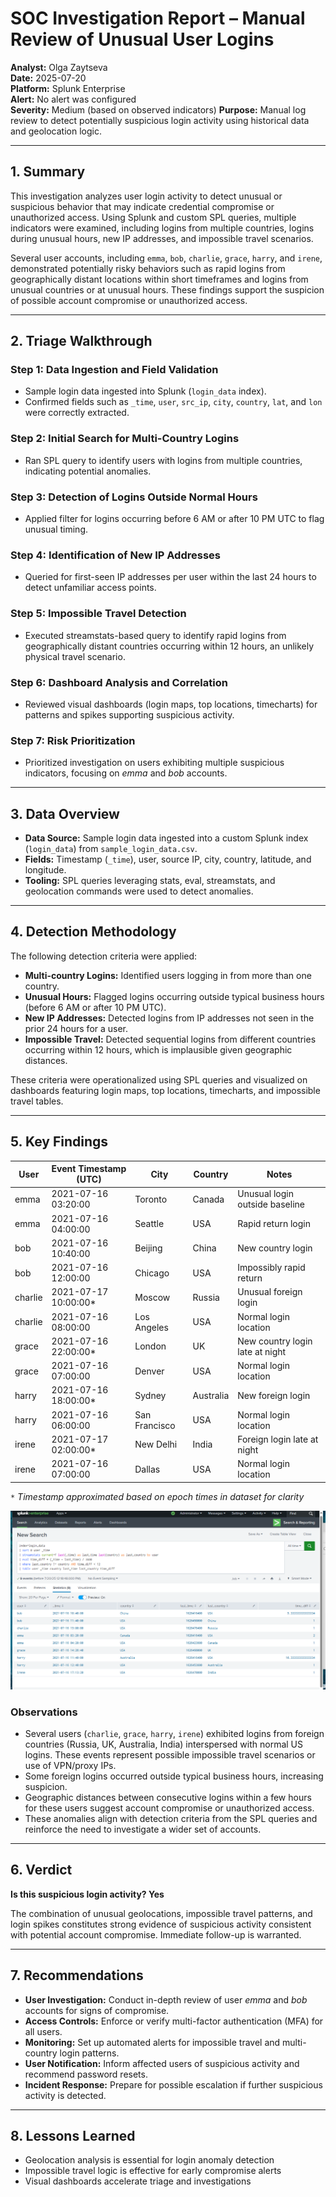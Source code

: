 # SOC Investigation Report – Manual Review of Unusual User Logins

**Analyst:** Olga Zaytseva  
**Date:** 2025-07-20  
**Platform:** Splunk Enterprise  
**Alert:** No alert was configured  
**Severity:** Medium  (based on observed indicators)
**Purpose:** Manual log review to detect potentially suspicious login activity using historical data and geolocation logic.

---

## 1. Summary

This investigation analyzes user login activity to detect unusual or suspicious behavior that may indicate credential compromise or unauthorized access. Using Splunk and custom SPL queries, multiple indicators were examined, including logins from multiple countries, logins during unusual hours, new IP addresses, and impossible travel scenarios.

Several user accounts, including `emma`, `bob`, `charlie`, `grace`, `harry`, and `irene`, demonstrated potentially risky behaviors such as rapid logins from geographically distant locations within short timeframes and logins from unusual countries or at unusual hours. These findings support the suspicion of possible account compromise or unauthorized access.

---

## 2. Triage Walkthrough

### Step 1: Data Ingestion and Field Validation  
- Sample login data ingested into Splunk (`login_data` index).  
- Confirmed fields such as `_time`, `user`, `src_ip`, `city`, `country`, `lat`, and `lon` were correctly extracted.

### Step 2: Initial Search for Multi-Country Logins  
- Ran SPL query to identify users with logins from multiple countries, indicating potential anomalies.

### Step 3: Detection of Logins Outside Normal Hours  
- Applied filter for logins occurring before 6 AM or after 10 PM UTC to flag unusual timing.

### Step 4: Identification of New IP Addresses  
- Queried for first-seen IP addresses per user within the last 24 hours to detect unfamiliar access points.

### Step 5: Impossible Travel Detection  
- Executed streamstats-based query to identify rapid logins from geographically distant countries occurring within 12 hours, an unlikely physical travel scenario.

### Step 6: Dashboard Analysis and Correlation  
- Reviewed visual dashboards (login maps, top locations, timecharts) for patterns and spikes supporting suspicious activity.

### Step 7: Risk Prioritization  
- Prioritized investigation on users exhibiting multiple suspicious indicators, focusing on *emma* and *bob* accounts.

---

## 3. Data Overview

- **Data Source:** Sample login data ingested into a custom Splunk index (`login_data`) from `sample_login_data.csv`.  
- **Fields:** Timestamp (`_time`), user, source IP, city, country, latitude, and longitude.  
- **Tooling:** SPL queries leveraging stats, eval, streamstats, and geolocation commands were used to detect anomalies.  

---

## 4. Detection Methodology

The following detection criteria were applied:

- **Multi-country Logins:** Identified users logging in from more than one country.  
- **Unusual Hours:** Flagged logins occurring outside typical business hours (before 6 AM or after 10 PM UTC).  
- **New IP Addresses:** Detected logins from IP addresses not seen in the prior 24 hours for a user.  
- **Impossible Travel:** Detected sequential logins from different countries occurring within 12 hours, which is implausible given geographic distances.

These criteria were operationalized using SPL queries and visualized on dashboards featuring login maps, top locations, timecharts, and impossible travel tables.

---

## 5. Key Findings

| User    | Event Timestamp (UTC) | City          | Country   | Notes                           |
| ------- | --------------------- | ------------- | --------- | ------------------------------- |
| emma    | 2021-07-16 03:20:00   | Toronto       | Canada    | Unusual login outside baseline  |
| emma    | 2021-07-16 04:00:00   | Seattle       | USA       | Rapid return login              |
| bob     | 2021-07-16 10:40:00   | Beijing       | China     | New country login               |
| bob     | 2021-07-16 12:00:00   | Chicago       | USA       | Impossibly rapid return         |
| charlie | 2021-07-17 10:00:00\* | Moscow        | Russia    | Unusual foreign login           |
| charlie | 2021-07-16 08:00:00   | Los Angeles   | USA       | Normal login location           |
| grace   | 2021-07-16 22:00:00\* | London        | UK        | New country login late at night |
| grace   | 2021-07-16 07:00:00   | Denver        | USA       | Normal login location           |
| harry   | 2021-07-16 18:00:00\* | Sydney        | Australia | New foreign login               |
| harry   | 2021-07-16 06:00:00   | San Francisco | USA       | Normal login location           |
| irene   | 2021-07-17 02:00:00\* | New Delhi     | India     | Foreign login late at night     |
| irene   | 2021-07-16 07:00:00   | Dallas        | USA       | Normal login location           |

`*`  *Timestamp approximated based on epoch times in dataset for clarity*

![06_impossible_travel](https://github.com/LogLogic/SIEMDashboardsDetectionEngineering/blob/main/DetectingUnusualUserLoginsSplunk/screenshots/06_impossible_travel.png)

### Observations

- Several users (`charlie`, `grace`, `harry`, `irene`) exhibited logins from foreign countries (Russia, UK, Australia, India) interspersed with normal US logins. These events represent possible impossible travel scenarios or use of VPN/proxy IPs.
- Some foreign logins occurred outside typical business hours, increasing suspicion.
- Geographic distances between consecutive logins within a few hours for these users suggest account compromise or unauthorized access.
- These anomalies align with detection criteria from the SPL queries and reinforce the need to investigate a wider set of accounts.

---

## 6. Verdict
**Is this suspicious login activity? Yes**

The combination of unusual geolocations, impossible travel patterns, and login spikes constitutes strong evidence of suspicious activity consistent with potential account compromise. Immediate follow-up is warranted.

---

## 7. Recommendations

- **User Investigation:** Conduct in-depth review of user *emma* and *bob* accounts for signs of compromise.  
- **Access Controls:** Enforce or verify multi-factor authentication (MFA) for all users.  
- **Monitoring:** Set up automated alerts for impossible travel and multi-country login patterns.  
- **User Notification:** Inform affected users of suspicious activity and recommend password resets.  
- **Incident Response:** Prepare for possible escalation if further suspicious activity is detected.

---

## 8. Lessons Learned
- Geolocation analysis is essential for login anomaly detection
- Impossible travel logic is effective for early compromise alerts
- Visual dashboards accelerate triage and investigations
